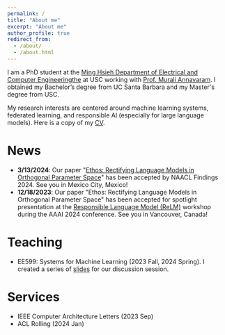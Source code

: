 ```yaml
---
permalink: /
title: "About me"
excerpt: "About me"
author_profile: true
redirect_from: 
  - /about/
  - /about.html
---
```


I am a PhD student at the [Ming Hsieh Department of Electrical and Computer Engineeringthe](https://minghsiehece.usc.edu/) at USC working with [Prof. Murali Annavaram](http://scip-lab.usc.edu/). I obtained my Bachelor’s degree from UC Santa Barbara and my Master's degree from USC. 

My research interests are centered around machine learning systems, federated learning, and responsible AI (especially for large language models). Here is a copy of my [CV](https://leigao97.github.io/leigao.github.io//files/LeiGaoCV.pdf).

# News
* **3/13/2024**: Our paper "[Ethos: Rectifying Language Models in Orthogonal Parameter Space](https://arxiv.org/abs/2403.08994)" has been accepted by NAACL Findings 2024. See you in Mexico City, Mexico!
* **12/18/2023**: Our paper "Ethos: Rectifying Language Models in Orthogonal Parameter Space" has been accepted for spotlight presentation at the [Responsible Language Model (ReLM)](https://sites.google.com/vectorinstitute.ai/relm2024/schedule?authuser=0) workshop during the AAAI 2024 conference. See you in Vancouver, Canada! 

# Teaching
* EE599: Systems for Machine Learning (2023 Fall, 2024 Spring). I created a series of [slides](https://drive.google.com/drive/folders/1-O5gVVR6GCFEz3ShQbHKn4ATEo1BcmIT?usp=sharing) for our discussion session. 

# Services
* IEEE Computer Architecture Letters (2023 Sep)
* ACL Rolling (2024 Jan)
